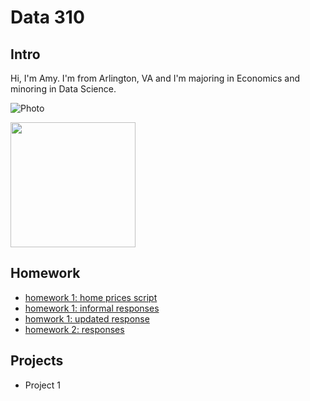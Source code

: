 # Data 310

## Intro
Hi, I'm Amy. I'm from Arlington, VA and I'm majoring in Economics and minoring in Data Science.

![Photo](https://github.com/aehilla/data310_spring2021/blob/main/image%20(2).jpg?raw=true=50x)

<img src="https://github.com/aehilla/data310_spring2021/blob/main/image%20(2).jpg" width="200" height="200" />

## Homework
- [homework 1: home prices script](https://github.com/aehilla/data310_spring2021/blob/main/feb3_homework_script.py)
- [homework 1: informal responses](https://aehilla.github.io/data310_spring2021/feb3_homework_responses.html)
- [homwork 1: updated response](https://github.com/aehilla/data310_spring2021/blob/main/homework1_refined.py)
- [homework 2: responses](https://aehilla.github.io/data310_spring2021/feb5_homework.html)

## Projects
 - Project 1 

